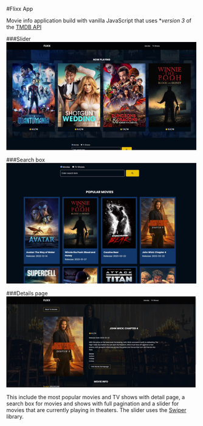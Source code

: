 #Flixx App

Movie info application build with vanilla JavaScript that uses **version 3* of the [TMDB API](https://developers.themoviedb.org/3)

###Slider
<img src="images/screen/flixx-slider-screen.jpg" width="500">

###Search box
<img src="images/screen/flixx-search-screen.jpg" width="500">

###Details page
<img src="images/screen/flixx-details.jpg" width="500">



This include the most popular movies and TV shows with detail page, a search box for movies and shows with full pagination and a slider for movies that are currently playing in theaters. The slider uses the [Swiper](https://swiperjs.com) library.
